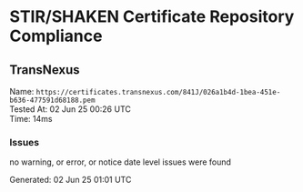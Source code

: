 # STIR/SHAKEN Certificate Repository Compliance

## TransNexus

Name: `https://certificates.transnexus.com/841J/026a1b4d-1bea-451e-b636-477591d68188.pem`\
Tested At: 02 Jun 25 00:26 UTC\
Time: 14ms

### Issues

no warning, or error, or notice date level issues were found

Generated: 02 Jun 25 01:01 UTC